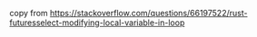 copy from https://stackoverflow.com/questions/66197522/rust-futuresselect-modifying-local-variable-in-loop
